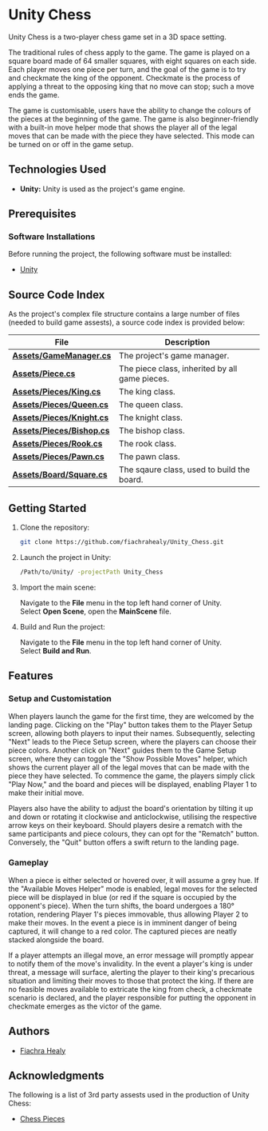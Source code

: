 # Unity Chess

Unity Chess is a two-player chess game set in a 3D space setting.

The traditional rules of chess apply to the game. The game is played on a square board made of 64 smaller squares, with eight squares on each side. Each player moves one piece per turn, and the goal of the game is to try and checkmate the king of the opponent. Checkmate is the process of applying a threat to the opposing king that no move can stop; such a move ends the game.

The game is customisable, users have the ability to change the colours of the pieces at the beginning of the game. The game is also beginner-friendly with a built-in move helper mode that shows the player all of the legal moves that can be made with the piece they have selected. This mode can be turned on or off in the game setup.

## Technologies Used

- **Unity:** Unity is used as the project's game engine.

## Prerequisites

### Software Installations

Before running the project, the following software must be installed:

- [Unity](https://unity.com/)

## Source Code Index

As the project's complex file structure contains a large number of files (needed to build game assests), a source code index is provided below:

| **File**                                                | **Description**                                     |
|---------------------------------------------------------|-----------------------------------------------------|
| [**Assets/GameManager.cs**](Assets/GameManager.cs)      | The project's game manager.                         |
| [**Assets/Piece.cs**](Assets/Piece.cs)                  | The piece class, inherited by all game pieces.      |
| [**Assets/Pieces/King.cs**](Assets/Pieces/King.cs)      | The king class.                                     |
| [**Assets/Pieces/Queen.cs**](Assets/Pieces/Queen.cs)    | The queen class.                                    |
| [**Assets/Pieces/Knight.cs**](Assets/Pieces/Knight.cs)  | The knight class.                                   |
| [**Assets/Pieces/Bishop.cs**](Assets/Pieces/Bishop.cs)  | The bishop class.                                   |
| [**Assets/Pieces/Rook.cs**](Assets/Pieces/Rook.cs)      | The rook class.                                     |
| [**Assets/Pieces/Pawn.cs**](Assets/Pieces/Pawn.cs)      | The pawn class.                                     |
| [**Assets/Board/Square.cs**](Assets/Board/Square.cs)    | The sqaure class, used to build the board.          |

## Getting Started

1. Clone the repository:

    ```bash
    git clone https://github.com/fiachrahealy/Unity_Chess.git
    ```

2. Launch the project in Unity:

    ```bash
    /Path/to/Unity/ -projectPath Unity_Chess
    ```

3. Import the main scene:

    Navigate to the **File** menu in the top left hand corner of Unity.<br>
    Select **Open Scene**, open the **MainScene** file.


4. Build and Run the project:

    Navigate to the **File** menu in the top left hand corner of Unity.<br>
    Select **Build and Run**.

## Features

### Setup and Customistation

When players launch the game for the first time, they are welcomed by the landing page. Clicking on the "Play" button takes them to the Player Setup screen, allowing both players to input their names. Subsequently, selecting "Next" leads to the Piece Setup screen, where the players can choose their piece colors. Another click on "Next" guides them to the Game Setup screen, where they can toggle the "Show Possible Moves" helper, which shows the current player all of the legal moves that can be made with the piece they have selected. To commence the game, the players simply click "Play Now," and the board and pieces will be displayed, enabling Player 1 to make their initial move.

Players also have the ability to adjust the board's orientation by tilting it up and down or rotating it clockwise and anticlockwise, utilising the respective arrow keys on their keyboard. Should players desire a rematch with the same participants and piece colours, they can opt for the "Rematch" button. Conversely, the "Quit" button offers a swift return to the landing page.

### Gameplay

When a piece is either selected or hovered over, it will assume a grey hue. If the "Available Moves Helper" mode is enabled, legal moves for the selected piece will be displayed in blue (or red if the square is occupied by the opponent's piece). When the turn shifts, the board undergoes a 180° rotation, rendering Player 1's pieces immovable, thus allowing Player 2 to make their moves. In the event a piece is in imminent danger of being captured, it will change to a red color. The captured pieces are neatly stacked alongside the board.

If a player attempts an illegal move, an error message will promptly appear to notify them of the move's invalidity. In the event a player's king is under threat, a message will surface, alerting the player to their king's precarious situation and limiting their moves to those that protect the king. If there are no feasible moves available to extricate the king from check, a checkmate scenario is declared, and the player responsible for putting the opponent in checkmate emerges as the victor of the game.

## Authors

- [Fiachra Healy](https://www.linkedin.com/in/fiachrahealy/)

## Acknowledgments

The following is a list of 3rd party assests used in the production of Unity Chess:

- [Chess Pieces](https://assetstore.unity.com/packages/3d/props/chess-pieces-board-70092)